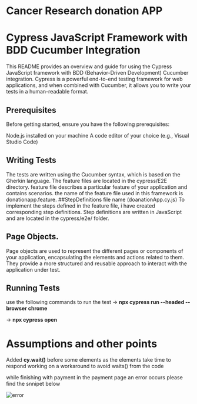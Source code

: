 # Cancer Research donation APP 
# Cypress JavaScript Framework with BDD Cucumber Integration
This README provides an overview and guide for using the Cypress JavaScript framework with BDD (Behavior-Driven Development) Cucumber integration. Cypress is a powerful end-to-end testing framework for web applications, and when combined with Cucumber, it allows you to write your tests in a human-readable format.
## Prerequisites

Before getting started, ensure you have the following prerequisites:

Node.js installed on your machine
A code editor of your choice (e.g., Visual Studio Code)
## Writing Tests

The tests are written using the Cucumber syntax, which is based on the Gherkin language. The feature files are located in the cypress/E2E directory. feature file describes a particular feature of your application and contains scenarios. the name of the feature file used in this framework is donationapp.feature.
##StepDefinitions file name (doanationApp.cy.js)
To implement the steps defined in the feature file, i have created corresponding step definitions. Step definitions are written in JavaScript and are located in the cypress/e2e/ folder.
## Page Objects.

Page objects are used to represent the different pages or components of your application, encapsulating the elements and actions related to them. They provide a more structured and reusable approach to interact with the application under test.
## Running Tests

use the following commands to run the test 
-> **npx cypress run --headed --browser chrome**

-> **npx cypress open**

# Assumptions and other points
Added **cy.wait()** before some elements as the elements take time to respond working on a workaround to avoid waits() from the code 

while finishing with payment in the payment page an error occurs please find the snnipet below 


![error](https://github.com/JobinsJohnson/donationapp/assets/137966127/eab23384-5a34-419f-93e6-60df71e7ce01)








